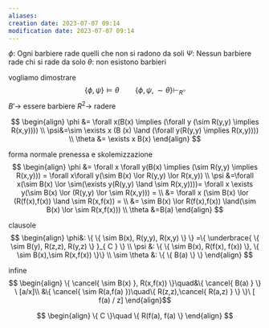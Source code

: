 ```yaml
---
aliases: 
creation date: 2023-07-07 09:14
modification date: 2023-07-07 09:14
---
```


$\phi :$ Ogni barbiere rade quelli che non si radono da soli
$\Psi :$ Nessun barbiere rade chi si rade da solo
$\theta  :$ non esistono barbieri

vogliamo dimostrare
$$ \{ \phi,\psi  \}\vDash \theta \qquad \{ \phi,\psi,\sim \theta \} \vdash_{R} \square$$
$B' \to$ essere barbiere
$R^2 \to$ radere

$$ \begin{align}
\phi &= \forall x(B(x)  \implies (\forall y  (\sim R(y,y) \implies R(x,y)))) \\
\psi&=\sim \exists x (B (x) \land (\forall y(R(y,y) \implies R(x,y)))) \\
\theta &= \exists x B(x) 
\end{align} $$

forma normale prenessa e skolemizzazione
$$ \begin{align}
\phi &= \forall x \forall y(B(x) \implies (\sim R(y,y) \implies R(x,y))) = \forall x\forall y(\sim B(x) \lor R(y,y) \lor R(x,y)) \\
\psi &=\forall x(\sim B(x) \lor \sim(\exists y(R(y,y) \land \sim R(x,y))))= \forall x \exists y(\sim B(x) \lor (R(y,y) \lor \sim R(x,y))) = \\
&= \forall x (\sim B(x) \lor (R(f(x),f(x)) \land \sim R(x,f(x)) = \\
&= \sim B(x) \lor R(f(x),f(x)) \land(\sim B(x) \lor \sim R(x,f(x)))  \\
\theta &=B(a)
\end{align} $$

clausole
$$ \begin{align}
\phi&: \{ \{ \sim B(x), R(y,y), R(x,y) \} \} =\{ \underbrace{ \{ \sim B(y), R(z,z), R(y,z) \} }_{ C } \} \\
\psi &: \{ \{ \sim B(x), R(f(x), f(x)) \}, \{ \sim B(x),\sim R(x,f(x)) \}\} \\
\sim \theta &: \{ \{ B(a) \} \}
\end{align} $$

infine
$$ \begin{align}
\{ \cancel{ \sim B(x) }, R(x,f(x)) \}\quad&\{ \cancel{ B(a) } \} \ [a/x]\\
&\{ \cancel{ \sim R(a,f(a) })\quad\{ R(z,z),\cancel{ R(a,z) } \} \}\ [ f(a) / z]
\end{align}$$

$$
\begin{align}
\{ C \}\quad \{ R(f(a), f(a) \}
\end{align}
$$
